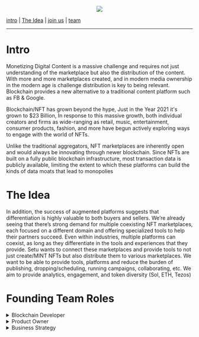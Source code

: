 <p align="center">
  <img src="https://gawshindes.github.io/assets/img/logo.png">
</p>

[intro](#intro) | [The Idea](#the-idea) | [join us](#founding-team-roles) | [team](#the-team-right-now)

___

# Intro

Monetizing Digital Content is a massive challenge and requires not just understanding of the marketplace but also the distribution of the content. With more and more marketplaces created, and in modern media ownership in the modern age is challenge distribution is key to being relevant. Blockchain provides a new alternative to a traditional content platform such as FB & Google. 

Blockchain/NFT has grown beyond the hype, Just in the Year 2021 it's grown to $23 Billion, In response to this massive growth, both individual creators and firms as wide-ranging as retail, music, entertainment, consumer products, fashion, and more have begun actively exploring ways to engage with the world of NFTs.

Unlike the traditional aggregators, NFT marketplaces are inherently open and would always be innovating through newer blockchain. Since NFTs are built on a fully public blockchain
infrastructure, most transaction data is publicly available, limiting the extent to which these platforms can build the kinds of data moats that lead to monopolies

# The Idea

In addition, the success of augmented platforms suggests that differentiation is highly valuable to both buyers and sellers. We’re already seeing that there’s strong demand for multiple coexisting NFT marketplaces, each focused on a different domain and offering specialized tools to help their partners succeed. Even within industries, multiple platforms can coexist, as long as they differentiate in the tools and experiences that they provide. Setu wants to connect these marketplaces and provide tools to not just create/MINT NFTs but also distribute them to various marketplaces. We want to be able to provide tools, platforms and reduce the burden of publishing, dropping/scheduling, running campaigns, collaborating, etc. We aim to provide analytics, engagement, and token diversity (Sol, ETH, Tezos)

# Founding Team Roles 

<details>
  <summary>Blockchain Developer</summary>
  
   ## Blockchain Developer
  
  Setu’s mission is Connecting Platforms, People and Products.  We are building next generation of blockchain based application which allows creators to create, own, and distribute NFTs. NFTs have [brand new properties](https://tonysheng.substack.com/p/crypto-collectibles-trillion) that go beyond traditional digital items: they’re unique, provably scarce, liquid, and usable across multiple applications. At Setu, we're excited about building a brand new Blockonomy from the ground up based on foundation of Security and Privacy. 

Culture is extremely important to us, When building application we want to provide a safe space to innovate, learn and teach peers. We are hoping to find diverse minds who are open to experiments and are willing to join us for this adventure. 

Compensation - We understand there various reasons why you would want to work with us, But our compensation would be transparent and competitive. 

Roles - Our roles would be liquid until the end of Phase 2 of NVC. Compensation would be also be decided after the initial contribution and funding.
  
  ** Responsibilities **
  
  * experience or intention to learn across the web3 stack (Ethereum, Solidity, ethers.js, etc) and the sidechain ecosystem
  * Build the software bridge(setu means bridge in Sanskrit) between our platform to various marketplace.
  * Plan for and support Open Zeppelin libraries, Ability to innovate, design, document, present and maintain a Smart Contract portfolio.
  * Build backend services to connect Setu users with the blockchains we integrate
  * Work closely with founding and product to define crypto strategies and roadmaps
  * Mentor and train other team members on smart contract and blockchain best practices
</details>

<details>
  <summary>Product Owner</summary>
  
  ## Product Owner
  
  Setu’s mission is Connecting Platforms, People and Products.  We are building next generation of blockchain based application which allows creators to create, own, and distribute NFTs. At Setu, we're excited about building a brand new Blockonomy from the ground up based on foundation of Security and Privacy. 

Culture is extremely important to us, When building application we want to provide a safe space to innovate, learn and teach peers. We are hoping to find diverse minds who are open to experiments and are willing to join us for this adventure. 

Compensation - We understand there various reasons why you would want to work with us, our compensation would be transparent and competitive. Compensation would be be decided after initial funding. We would be post-paying you for the time spent on helping us build Setu. 

Roles - Our roles would be liquid until the end of Phase 2 of NVC. We hope to find passionate individuals who are open to learning about blockchain space. 

In this role you will be working closely with the founding team, and a group of talented engineers (US & India). We’re looking for a bootstrap focused product owner to help build our initial platforms (Web/Mobile) marketplace; Create workflows and define UI/UX for our engineers. Build a deep knowledge of blockchain space, define customers and competitors. You will lead product roadmap and strategy.

**What you’ll do:**

- Build user flow via detailed user journey/stories, collaborate, and iterate on flows, prototypes, and high-fidelity visuals
- Leverage Blockchain data, research and market analysis to define product requirements.
- Contribute to overall strategy and decision-making about product direction
- Help deliver and refine clear storytelling around product needs and opportunities

**You might be a good fit if you:**

- Like to learn/share about Blockchain, NFT and more importantly future of Blockonomy.  Make sense of ambiguous problems and shaping them into clear goals
- Experience of going through a full product lifecycle, integrating customer feedback into product requirements, driving prioritization and pre/post-launch execution excites you.
- Use prototyping skills to articulate your designs and help promote end users success.
</details>

<details>
  <summary>Business Strategy</summary>
  
  ## Business Strategy

Setu’s mission is Connecting Platforms, People and Products.  We are building next generation of blockchain based application which allows creators to create, own, and distribute NFTs. At Setu, we're excited about building a brand new Blockonomy from the ground up based on foundation of Security and Privacy. 

Culture is extremely important to us, When building application we want to provide a safe space to innovate, learn and teach peers. We are hoping to find diverse minds who are open to experiments and are willing to join us for this adventure. 

Compensation - We understand there various reasons why you would want to work with us, our compensation would be transparent and competitive. Compensation would be be decided after initial funding. We would be post-paying you for the time spent on helping us build Setu. 

Roles - Our roles would be liquid until the end of Phase 2 of NVC. We hope to find passionate individuals who are open to learning about blockchain space. 

As the Head of Business Operations & Strategy you will lead mission critical strategic initiatives in service of driving Setu’s growth. As a key member of the leadership team, you will be uniquely positioned to have a direct impact while helping to scale a hyper-growth company. The ideal candidate will have a passion to learn blockchain technologies and the NFT ecosystem. 

**What you’ll do:**

Define Revenue Strategy, Pricing & Building Relationship with Blockchain ecosystem partners. 

Establish an operating rhythm of the business to ensure the organization is running effectively and efficiently to meet goals and objectives.

Gather and analyze data, formulate and test hypotheses, synthesize findings, develop go-forward plans and help drive and translate recommendations into results.

Author, manage, and deliver executive level reporting, including weekly, monthly, quarterly status reports to manage risks and issues and improve team communication and collaboration.

**You might be a good fit if you:**

- Build strong relationships and have experience doing so in the Blockchain community.
- Leverage strategic thinking to build better operation process.
- Are comfortable leading with autonomy and see yourself as a potential COO.
- Like to persuade, build and drive alignment among differing perspectives.
</details>

